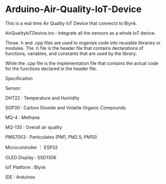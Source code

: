 # Arduino-Air-Quality-IoT-Device

This is a real time Air Quality IoT Device that connects to Blynk.

AirQualityIoTDevice.ino : Integrate all the sensors as a whole IoT device.

Those .h and .cpp files are used to organize code into reusable libraries or modules. 
The .h file is the header file that contains declarations of functions, variables, and constants that are used by the library.

While the .cpp file is the implementation file that contains the actual code for the functions declared in the header file.

Specification


Sensor:

DHT22   : Temperature and Humidity

SGP30   : Carbon Dioxide and Volatile Organic Compounds

MQ-4    : Methane

MQ-135  : Overall air quality

PMS7003 : Particulates (PM1, PM2.5, PM10)

Microcontroller ： ESP32

OLED Display : SSD1306

IoT Platform : Blynk

IDE : Arduinoo
